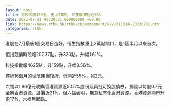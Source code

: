 ```yaml
---
layout: post
title: 港股高開320點　重上2萬點　世茂復牌挫近55%
date: 2023-07-31 09:29:31.000000000 +08:00
link: https://news.rthk.hk/rthk/ch/component/k2/1711316-20230731.htm
categories: rthk
---
```


港股在7月最後1個交易日造好，恒生指數重上2萬點關口，是1個半月以來首次。

恒指競價時段報20237點，升320點，升幅1.61%。

科技指數報4625點，升159點，升幅3.56%。

停牌16個月的世茂集團復牌，低開近55%，報2元。

六福以1.86億元收購香港資源近50.5%股份及兩批可換股債券，觸發以每股0.7元全購香港資源，溢價近21%。但六福表明，無意私有化香港資源。香港資源開市升逾17%，六福無起跌。
